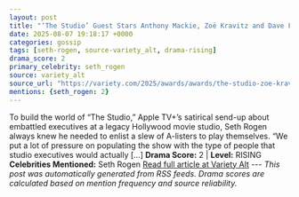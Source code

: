 ```yaml
---
layout: post
title: "‘The Studio’ Guest Stars Anthony Mackie, Zoë Kravitz and Dave Franco on Playing Twisted Versions of Themselves: ‘The Crazier You Get, the Better’"
date: 2025-08-07 19:18:17 +0000
categories: gossip
tags: [seth-rogen, source-variety_alt, drama-rising]
drama_score: 2
primary_celebrity: seth_rogen
source: variety_alt
source_url: "https://variety.com/2025/awards/awards/the-studio-zoe-kravitz-anthony-mackie-playing-themselves-1236478853/"
mentions: {seth_rogen: 2}
---
```


To build the world of “The Studio,” Apple TV+’s satirical send-up about embattled executives at a legacy Hollywood movie studio, Seth Rogen always knew he needed to enlist a slew of A-listers to play themselves. “We put a lot of pressure on populating the show with the type of people that studio executives would actually […] **Drama Score:** 2 | **Level:** RISING **Celebrities Mentioned:** Seth Rogen [Read full article at Variety Alt](https://variety.com/2025/awards/awards/the-studio-zoe-kravitz-anthony-mackie-playing-themselves-1236478853/) --- *This post was automatically generated from RSS feeds. Drama scores are calculated based on mention frequency and source reliability.*